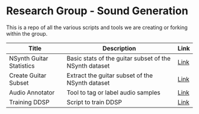 # Research Group - Sound Generation

This is a repo of all the various scripts and tools we are creating or forking within the group.

|Title|Description|Link|
|---|---|---|
|NSynth Guitar Statistics|Basic stats of the guitar subset of the NSynth dataset|[Link](members/amit)|
|Create Guitar Subset|Extract the guitar subset of the NSynth dataset|[Link](members/amit)|
|Audio Annotator|Tool to tag or label audio samples|[Link](members/amit/AudioAnnotator)|
|Training DDSP|Script to train DDSP|[Link](members/fabio)|
